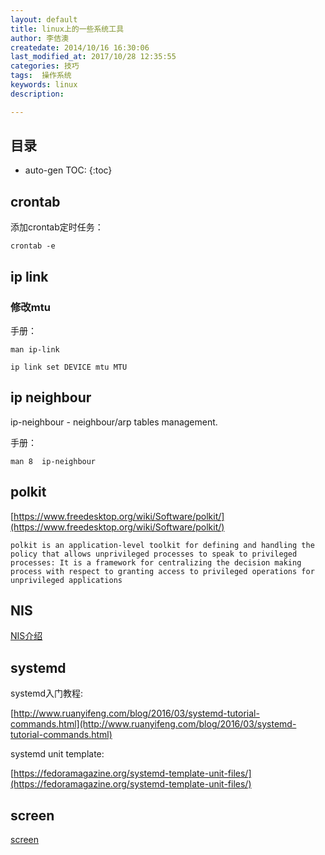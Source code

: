 ```yaml
---
layout: default
title: linux上的一些系统工具
author: 李佶澳
createdate: 2014/10/16 16:30:06
last_modified_at: 2017/10/28 12:35:55
categories: 技巧
tags:  操作系统
keywords: linux
description: 

---
```


## 目录
* auto-gen TOC:
{:toc}

## crontab

添加crontab定时任务：

	crontab -e

## ip link

### 修改mtu

手册：

	man ip-link
	
	ip link set DEVICE mtu MTU

## ip neighbour 

ip-neighbour - neighbour/arp tables management.

手册：

	man 8  ip-neighbour

## polkit

[https://www.freedesktop.org/wiki/Software/polkit/](https://www.freedesktop.org/wiki/Software/polkit/)

	polkit is an application-level toolkit for defining and handling the policy that allows unprivileged processes to speak to privileged processes: It is a framework for centralizing the decision making process with respect to granting access to privileged operations for unprivileged applications

## NIS

[NIS介绍](http://blog.chinaunix.net/uid-23285771-id-2438673.html)

## systemd

systemd入门教程:

[http://www.ruanyifeng.com/blog/2016/03/systemd-tutorial-commands.html](http://www.ruanyifeng.com/blog/2016/03/systemd-tutorial-commands.html)

systemd unit template:

[https://fedoramagazine.org/systemd-template-unit-files/](https://fedoramagazine.org/systemd-template-unit-files/)

## screen

[screen](http://www.ibm.com/developerworks/cn/linux/l-cn-screen/)

